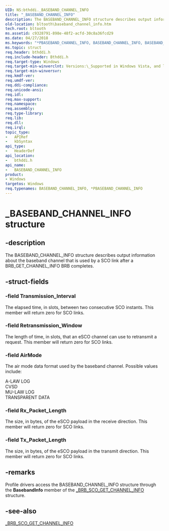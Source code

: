 ```yaml
---
UID: NS:bthddi._BASEBAND_CHANNEL_INFO
title: "_BASEBAND_CHANNEL_INFO"
description: The BASEBAND_CHANNEL_INFO structure describes output information about the baseband channel that is used by a SCO link after a BRB_GET_CHANNEL_INFO BRB completes.
old-location: bltooth\baseband_channel_info.htm
tech.root: bltooth
ms.assetid: c9328791-898e-48f2-acfd-30c8a36fcd29
ms.date: 04/27/2018
ms.keywords: "*PBASEBAND_CHANNEL_INFO, BASEBAND_CHANNEL_INFO, BASEBAND_CHANNEL_INFO structure [Bluetooth Devices], PBASEBAND_CHANNEL_INFO, PBASEBAND_CHANNEL_INFO structure pointer [Bluetooth Devices], _BASEBAND_CHANNEL_INFO, bltooth.baseband_channel_info, bth_structs_849b4363-4e7e-4fee-b5c1-86b32431a6dd.xml, bthddi/BASEBAND_CHANNEL_INFO, bthddi/PBASEBAND_CHANNEL_INFO"
ms.topic: struct
req.header: bthddi.h
req.include-header: Bthddi.h
req.target-type: Windows
req.target-min-winverclnt: Versions:\_Supported in Windows Vista, and later.
req.target-min-winversvr: 
req.kmdf-ver: 
req.umdf-ver: 
req.ddi-compliance: 
req.unicode-ansi: 
req.idl: 
req.max-support: 
req.namespace: 
req.assembly: 
req.type-library: 
req.lib: 
req.dll: 
req.irql: 
topic_type:
-	APIRef
-	kbSyntax
api_type:
-	HeaderDef
api_location:
-	bthddi.h
api_name:
-	BASEBAND_CHANNEL_INFO
product:
- Windows
targetos: Windows
req.typenames: BASEBAND_CHANNEL_INFO, *PBASEBAND_CHANNEL_INFO
---
```


# _BASEBAND_CHANNEL_INFO structure


## -description


The BASEBAND_CHANNEL_INFO structure describes output information about the baseband channel that is
  used by a SCO link after a BRB_GET_CHANNEL_INFO BRB completes.


## -struct-fields




### -field Transmission_Interval

The elapsed time, in slots, between two consecutive SCO instants. This member will return zero for
     SCO links.


### -field Retransmission_Window

The length of time, in slots, that an eSCO channel can use to retransmit a request. This member
     will return zero for SCO links.


### -field AirMode

The air mode data format used by the baseband channel. Possible values include:
     


<dl>
<dt>A-LAW LOG
     </dt>
<dt>CVSD
     </dt>
<dt>MU-LAW LOG
     </dt>
<dt>TRANSPARENT DATA</dt>
</dl>



### -field Rx_Packet_Length

The size, in bytes, of the eSCO payload in the receive direction. This member will return zero for
     SCO links.


### -field Tx_Packet_Length

The size, in bytes, of the eSCO payload in the transmit direction. This member will return zero
     for SCO links.


## -remarks



Profile drivers access the BASEBAND_CHANNEL_INFO structure through the 
    <b>BasebandInfo</b> member of the 
    <a href="https://msdn.microsoft.com/1a7eb79c-5a3e-4977-ba1f-682bbebb0494">
    _BRB_SCO_GET_CHANNEL_INFO</a> structure.




## -see-also




<a href="https://msdn.microsoft.com/library/windows/hardware/ff536868">_BRB_SCO_GET_CHANNEL_INFO</a>
 

 

